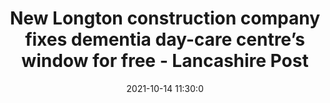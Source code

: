 ---
"title": "New Longton construction company fixes dementia day-care centre’s window for free - Lancashire Post"
"date": "2021-10-14 11:30:0"
"feed_name": "GOOGLENEWSCONSTRUCTION"
"feed_website": "https://news.google.com/search?q=construction%2Bincident&hl=en-US&gl=US&ceid=US:en"
"feed_rss": "https://news.google.com/rss/search?q=construction%2Bincident&hl=en-US&gl=US&ceid=US:en"
"link": "https://www.lep.co.uk/news/people/new-longton-construction-company-fixes-dementia-day-care-centres-window-for-free-3418893"
"source": "{'href': 'https://www.lep.co.uk', 'title': 'Lancashire Post'}"
"file": "_posts/2021-1-1-79905adb60397b23b2ab44da9bdda79db31711f2.md"
"accident": "0"
"drilling": "0"
"dead": "0"
"injured": "0"
"arrested": "0"
"place": "unknown place"
"where": "unknown site"
"causes": "unknown"
"place_uri": "unknown place"
---